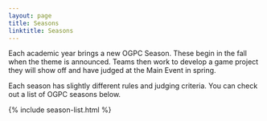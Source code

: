 ```yaml
---
layout: page
title: Seasons
linktitle: Seasons
---
```


Each academic year brings a new OGPC Season. These begin in the fall when the theme is announced.
Teams then work to develop a game project they will show off and have judged at the Main Event in spring.

Each season has slightly different rules and judging criteria. You can check out a list of OGPC seasons
below.

{% include season-list.html %} 